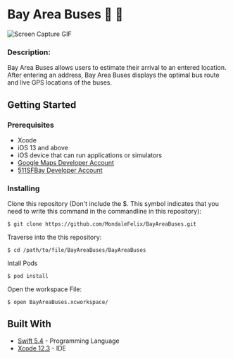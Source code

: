 # Bay Area Buses 🚌 🌉
![Screen Capture GIF](https://lh3.googleusercontent.com/6cWvhWn7Sd3GCVpf4Mmh3v6PbP3Ldd3kRgAI1gebnb_B7di1iCez23f1YuC83eiOp3-2vn0lpNubVO1KzAy1WE3HRp4wrajZMZwgiElEO9oZl8atMCCDTxLlxyEdn6IOt2gfH7AYPORZNKq4-zEyULgbol0uFO16GBUa5hNFaX3xYumAhrVo2z73HRvx0aROHLt__aD7gEQuHukOVYUQPbSA95IlFoXF1W_NEtwKCsRxHIQKkiYxXWOjkyzElRnrWTWjTSS2pjI1CS9JSAw0KLCaUuw5kpOBZ7sPzO9Rv0cDSOqIEtrYdHXsUiTHYKw9ltQGk70FgE-BaMWer0cLpOuDyOu25WaVr1nxxFIQ2u1raJJoaZ_5ZkagYaOsNh-IBUqsc4ERLizCtzHkl2nmard9yynmvC8cyLPQeTktPPlpma8q2IvqNaUfU5gl_mdZM2AdOHoz4IJGXRIzrvW-HDbnFg0RLyxo5OvhDRws-Ok0qBDhk8on02zmHHd_s50pnfraG958zd97-zEbUzvtmMq81qztHH70gnebJ1qyC_dYRBZLa1BL9BOU2kI1LmdoTmIvC9d9NjD25fr0H3qWUp0b6do7J9ele2DDvUzTZ3P4uMVLuleU-Us8ksCAm_bmFbYGBsMFrgbDe2cA9O7VWG77g0pjmHfg_UhFEqZVHbkMlslSFyILJ7zU8U4_9Es0lvh-asQVrxvq-o6SPpTWLg=w1080-h540-no)

### Description:
Bay Area Buses allows users to estimate their arrival to an entered location. After entering an address, Bay Area Buses displays the optimal bus route and live GPS locations of the buses. 

## Getting Started

### Prerequisites

* Xcode
* iOS 13 and above
* iOS device that can run applications or simulators 
* [Google Maps Developer Account](https://developers.google.com/maps/gmp-get-started)
* [511SFBay Developer Account](https://511.org/open-data/transit)

### Installing

Clone this repository   (Don't include the $. This symbol indicates that you need to write this command in the commandline in this repository):

```
$ git clone https://github.com/MondaleFelix/BayAreaBuses.git
```

Traverse into the this repository:

```
$ cd /path/to/file/BayAreaBuses/BayAreaBuses
```

Intall Pods

```
$ pod install
```

Open the workspace File:

```
$ open BayAreaBuses.xcworkspace/
```


## Built With

* [Swift 5.4](https://developer.apple.com/swift/) - Programming Language
* [Xcode 12.3](https://developer.apple.com/xcode/) - IDE

